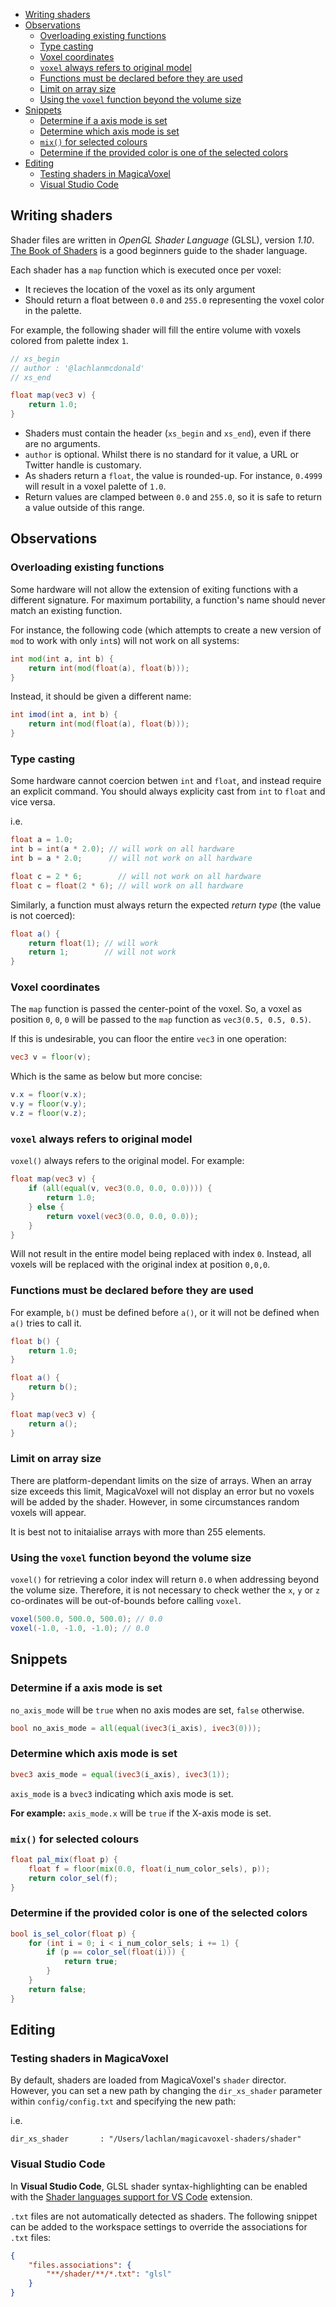 <!-- TOC -->
- [Writing shaders](#writing-shaders)
- [Observations](#observations)
  - [Overloading existing functions](#overloading-existing-functions)
  - [Type casting](#type-casting)
  - [Voxel coordinates](#voxel-coordinates)
  - [`voxel` always refers to original model](#voxel-always-refers-to-original-model)
  - [Functions must be declared before they are used](#functions-must-be-declared-before-they-are-used)
  - [Limit on array size](#limit-on-array-size)
  - [Using the `voxel` function beyond the volume size](#using-the-voxel-function-beyond-the-volume-size)
- [Snippets](#snippets)
  - [Determine if a axis mode is set](#determine-if-a-axis-mode-is-set)
  - [Determine which axis mode is set](#determine-which-axis-mode-is-set)
  - [`mix()` for selected colours](#mix-for-selected-colours)
  - [Determine if the provided color is one of the selected colors](#determine-if-the-provided-color-is-one-of-the-selected-colors)
- [Editing](#editing)
  - [Testing shaders in MagicaVoxel](#testing-shaders-in-magicavoxel)
  - [Visual Studio Code](#visual-studio-code)

## Writing shaders

Shader files are written in _OpenGL Shader Language_ (GLSL), version _1.10_. [The Book of Shaders](https://thebookofshaders.com/) is a good beginners guide to the shader language.

Each shader has a `map` function which is executed once per voxel:

- It recieves the location of the voxel as its only argument
- Should return a float between `0.0` and `255.0` representing the voxel color in the palette.

For example, the following shader will fill the entire volume with voxels colored from palette index `1`.

```glsl
// xs_begin
// author : '@lachlanmcdonald'
// xs_end

float map(vec3 v) {
	return 1.0;
}
```
- Shaders must contain the header (`xs_begin` and `xs_end`), even if there are no arguments.
- `author` is optional. Whilst there is no standard for it value, a URL or Twitter handle is customary.
- As shaders return a `float`, the value is rounded-up. For instance, `0.4999` will result in a voxel palette of `1.0`.
- Return values are clamped between `0.0` and `255.0`, so it is safe to return a value outside of this range.

## Observations

### Overloading existing functions

Some hardware will not allow the extension of exiting functions with a different signature. For maximum portability, a function's name should never match an existing function.

For instance, the following code (which attempts to create a new version of `mod` to work with only `int`s) will not work on all systems:

```glsl
int mod(int a, int b) {
	return int(mod(float(a), float(b)));
}
```

Instead, it should be given a different name:

```glsl
int imod(int a, int b) {
	return int(mod(float(a), float(b)));
}
```

### Type casting

Some hardware cannot coercion betwen `int` and `float`, and instead require an explicit command. You should always explicity cast from `int` to `float` and vice versa.

i.e.

```glsl
float a = 1.0;
int b = int(a * 2.0); // will work on all hardware
int b = a * 2.0;      // will not work on all hardware

float c = 2 * 6;        // will not work on all hardware
float c = float(2 * 6); // will work on all hardware
```

Similarly, a function must always return the expected _return type_ (the value is not coerced):

```glsl
float a() {
	return float(1); // will work
	return 1;        // will not work
}
```

### Voxel coordinates

The `map` function is passed the center-point of the voxel. So, a voxel as position `0`, `0`, `0` will be passed to the `map` function as `vec3(0.5, 0.5, 0.5)`.

If this is undesirable, you can floor the entire `vec3` in one operation:

```glsl
vec3 v = floor(v);
```

Which is the same as below but more concise:

```glsl
v.x = floor(v.x);
v.y = floor(v.y);
v.z = floor(v.z);
```

### `voxel` always refers to original model

`voxel()` always refers to the original model. For example:

```glsl
float map(vec3 v) {
	if (all(equal(v, vec3(0.0, 0.0, 0.0)))) {
		return 1.0;
	} else {
		return voxel(vec3(0.0, 0.0, 0.0));
	}
}
```

Will not result in the entire model being replaced with index `0`. Instead, all voxels will be replaced with the original index at position `0,0,0`.

### Functions must be declared before they are used

For example, `b()` must be defined before `a()`, or it will not be defined when `a()` tries to call it.

```glsl
float b() {
	return 1.0;
}

float a() {
	return b();
}

float map(vec3 v) {
	return a();
}
```

### Limit on array size

There are platform-dependant limits on the size of arrays. When an array size exceeds this limit, MagicaVoxel will not display an error but no voxels will be added by the shader. However, in some circumstances random voxels will appear.

It is best not to initaialise arrays with more than 255 elements. 

### Using the `voxel` function beyond the volume size

`voxel()` for retrieving a color index will return `0.0` when addressing beyond the volume size. Therefore, it is not necessary to check wether the `x`, `y` or `z` co-ordinates will be out-of-bounds before calling `voxel`.

```glsl
voxel(500.0, 500.0, 500.0); // 0.0
voxel(-1.0, -1.0, -1.0); // 0.0
```

## Snippets

### Determine if a axis mode is set

`no_axis_mode` will be `true` when no axis modes are set, `false` otherwise.

```glsl
bool no_axis_mode = all(equal(ivec3(i_axis), ivec3(0)));
```

### Determine which axis mode is set

```glsl
bvec3 axis_mode = equal(ivec3(i_axis), ivec3(1));
```

`axis_mode` is a `bvec3` indicating which axis mode is set.

**For example:** `axis_mode.x` will be `true` if the X-axis mode is set.

### `mix()` for selected colours

```glsl
float pal_mix(float p) {
	float f = floor(mix(0.0, float(i_num_color_sels), p));
	return color_sel(f);
}
```

### Determine if the provided color is one of the selected colors

```glsl
bool is_sel_color(float p) {
	for (int i = 0; i < i_num_color_sels; i += 1) {
		if (p == color_sel(float(i))) {
			return true;
		}
	}
	return false;
}
```

## Editing

### Testing shaders in MagicaVoxel

By default, shaders are loaded from MagicaVoxel's `shader` director. However, you can set a new path by changing the `dir_xs_shader` parameter within `config/config.txt` and specifying the new path:

i.e.

```
dir_xs_shader		: "/Users/lachlan/magicavoxel-shaders/shader"
```

### Visual Studio Code

In **Visual Studio Code**, GLSL shader syntax-highlighting can be enabled with the [Shader languages support for VS Code](https://marketplace.visualstudio.com/items?itemName=slevesque.shader) extension.

`.txt` files are not automatically detected as shaders. The following snippet can be added to the workspace settings to override the associations for `.txt` files:

```json
{
	"files.associations": {
		"**/shader/**/*.txt": "glsl"
	}
}
```
